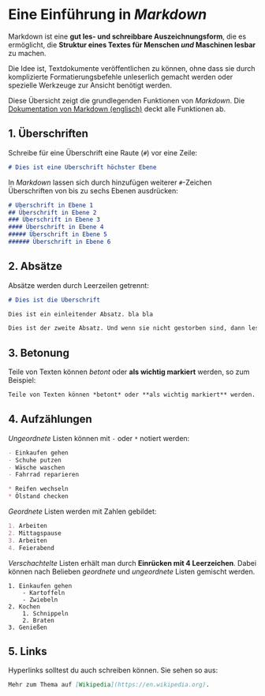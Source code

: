 # Eine Einführung in *Markdown*

Markdown ist eine **gut les- und schreibbare Auszeichnungsform**, die es ermöglicht, die **Struktur eines Textes für Menschen *und* Maschinen lesbar** zu machen.

Die Idee ist, Textdokumente veröffentlichen zu können, ohne dass sie durch komplizierte Formatierungsbefehle unleserlich gemacht werden oder spezielle Werkzeuge zur Ansicht benötigt werden.

Diese Übersicht zeigt die grundlegenden Funktionen von *Markdown*. Die [Dokumentation von Markdown (englisch)](http://daringfireball.net/projects/markdown/syntax) deckt alle Funktionen ab.


## 1. Überschriften

Schreibe für eine Überschrift eine Raute (`#`) vor eine Zeile:

```markdown
# Dies ist eine Überschrift höchster Ebene
```

In *Markdown* lassen sich durch hinzufügen weiterer `#`-Zeichen Überschriften von bis zu sechs Ebenen ausdrücken:

```markdown
# Überschrift in Ebene 1
## Überschrift in Ebene 2
### Überschrift in Ebene 3
#### Überschrift in Ebene 4
##### Überschrift in Ebene 5
###### Überschrift in Ebene 6
```


## 2. Absätze

Absätze werden durch Leerzeilen getrennt:

```markdown
# Dies ist die Überschrift

Dies ist ein einleitender Absatz. bla bla

Dies ist der zweite Absatz. Und wenn sie nicht gestorben sind, dann lesen sie noch heute.
```


## 3. Betonung

Teile von Texten können *betont* oder **als wichtig markiert** werden, so zum Beispiel:

```markdown
Teile von Texten können *betont* oder **als wichtig markiert** werden.
```


## 4. Aufzählungen

*Ungeordnete* Listen können mit `-` oder `*` notiert werden:

```markdown
- Einkaufen gehen
- Schuhe putzen
- Wäsche waschen
- Fahrrad reparieren

* Reifen wechseln
* Ölstand checken
```

*Geordnete* Listen werden mit Zahlen gebildet:

```markdown
1. Arbeiten
2. Mittagspause
3. Arbeiten
4. Feierabend
```

*Verschachtelte* Listen erhält man durch **Einrücken mit 4 Leerzeichen**. Dabei können nach Belieben *geordnete* und *ungeordnete* Listen gemischt werden.

```
1. Einkaufen gehen
    - Kartoffeln
    - Zwiebeln
2. Kochen
	1. Schnippeln
	2. Braten
3. Genießen
```


## 5. Links

Hyperlinks solltest du auch schreiben können. Sie sehen so aus:

```markdown
Mehr zum Thema auf [Wikipedia](https://en.wikipedia.org).
```
